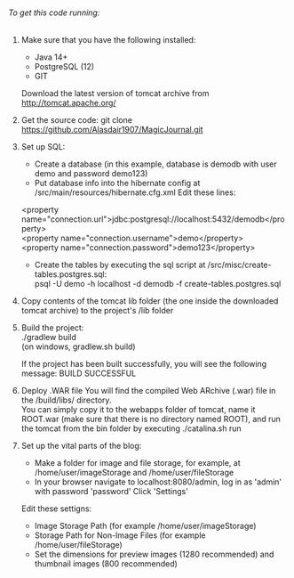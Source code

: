 ###### To get this code running:

1. Make sure that you have the following installed:
    - Java 14+
    - PostgreSQL (12)
    - GIT

    Download the latest version of tomcat archive from http://tomcat.apache.org/

2. Get the source code:
    git clone https://github.com/Alasdair1907/MagicJournal.git

3. Set up SQL:
    - Create a database (in this example, database is demodb with user demo and password demo123)
    - Put database info into the hibernate config at /src/main/resources/hibernate.cfg.xml
    Edit these lines:
    
    &lt;property name="connection.url">jdbc:postgresql://localhost:5432/demodb&lt;/property><br />
    &lt;property name="connection.username">demo&lt;/property><br />
    &lt;property name="connection.password">demo123&lt;/property><br />
    
    - Create the tables by executing the sql script at /src/misc/create-tables.postgres.sql:<br />
    psql -U demo -h localhost -d demodb -f create-tables.postgres.sql

4. Copy contents of the tomcat lib folder (the one inside the downloaded tomcat archive) to the project's /lib folder

5. Build the project:<br />
    ./gradlew build<br />
    (on windows, gradlew.sh build)

    If the project has been built successfully, you will see the following message:
    BUILD SUCCESSFUL

6. Deploy .WAR file
    You will find the compiled Web ARchive (.war) file in the /build/libs/ directory.<br />
    You can simply copy it to the webapps folder of tomcat, name it ROOT.war (make sure that there is no directory named ROOT), and run the tomcat from the bin folder by executing ./catalina.sh run

7. Set up the vital parts of the blog:
    - Make a folder for image and file storage, for example, at /home/user/imageStorage and /home/user/fileStorage
    - In your browser navigate to localhost:8080/admin, log in as 'admin' with password 'password'
    Click 'Settings'
    
    Edit these settigns:
    - Image Storage Path (for example /home/user/imageStorage)
    - Storage Path for Non-Image Files (for example /home/user/fileStorage)
    - Set the dimensions for preview images (1280 recommended) and thumbnail images (800 recommended)
